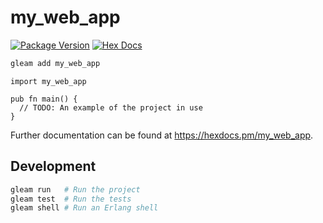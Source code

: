 # my_web_app

[![Package Version](https://img.shields.io/hexpm/v/my_web_app)](https://hex.pm/packages/my_web_app)
[![Hex Docs](https://img.shields.io/badge/hex-docs-ffaff3)](https://hexdocs.pm/my_web_app/)

```sh
gleam add my_web_app
```
```gleam
import my_web_app

pub fn main() {
  // TODO: An example of the project in use
}
```

Further documentation can be found at <https://hexdocs.pm/my_web_app>.

## Development

```sh
gleam run   # Run the project
gleam test  # Run the tests
gleam shell # Run an Erlang shell
```
